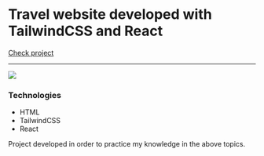 # Travel website developed with TailwindCSS and React

[Check project](https://mateuscodes.github.io/travel-react-website/)

---

![](https://i.imgur.com/RhsYtXl.png)

### Technologies
- HTML
- TailwindCSS
- React

Project developed in order to practice my knowledge in the above topics.
